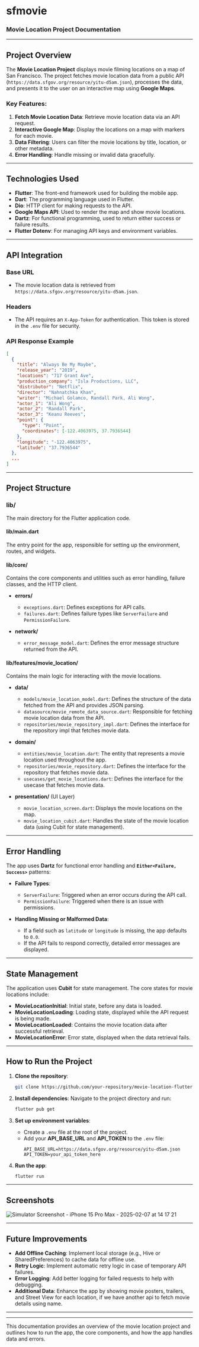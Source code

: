 # sfmovie

### **Movie Location Project Documentation**

---

## **Project Overview**
The **Movie Location Project** displays movie filming locations on a map of San Francisco. The project fetches movie location data from a public API (`https://data.sfgov.org/resource/yitu-d5am.json`), processes the data, and presents it to the user on an interactive map using **Google Maps**.

### **Key Features:**
1. **Fetch Movie Location Data**: Retrieve movie location data via an API request.
2. **Interactive Google Map**: Display the locations on a map with markers for each movie.
3. **Data Filtering**: Users can filter the movie locations by title, location, or other metadata.
4. **Error Handling**: Handle missing or invalid data gracefully.

---

## **Technologies Used**

- **Flutter**: The front-end framework used for building the mobile app.
- **Dart**: The programming language used in Flutter.
- **Dio**: HTTP client for making requests to the API.
- **Google Maps API**: Used to render the map and show movie locations.
- **Dartz**: For functional programming, used to return either success or failure results.
- **Flutter Dotenv**: For managing API keys and environment variables.

---

## **API Integration**

### **Base URL**
- The movie location data is retrieved from `https://data.sfgov.org/resource/yitu-d5am.json`.

### **Headers**
- The API requires an `X-App-Token` for authentication. This token is stored in the `.env` file for security.

### **API Response Example**
```json
[
  {
    "title": "Always Be My Maybe",
    "release_year": "2019",
    "locations": "717 Grant Ave",
    "production_company": "Isla Productions, LLC",
    "distributor": "Netflix",
    "director": "Nahnatchka Khan",
    "writer": "Michael Golamco, Randall Park, Ali Wong",
    "actor_1": "Ali Wong",
    "actor_2": "Randall Park",
    "actor_3": "Keanu Reeves",
    "point": {
      "type": "Point",
      "coordinates": [-122.4063975, 37.7936544]
    },
    "longitude": "-122.4063975",
    "latitude": "37.7936544"
  },
  ...
]
```

---

## **Project Structure**

### **lib/**
The main directory for the Flutter application code.

#### **lib/main.dart**
The entry point for the app, responsible for setting up the environment, routes, and widgets.

#### **lib/core/**
Contains the core components and utilities such as error handling, failure classes, and the HTTP client.

- **errors/**
  - `exceptions.dart`: Defines exceptions for API calls.
  - `failures.dart`: Defines failure types like `ServerFailure` and `PermissionFailure`.
  
- **network/**
  - `error_message_model.dart`: Defines the error message structure returned from the API.
  

#### **lib/features/movie_location/**
Contains the main logic for interacting with the movie locations.

- **data/**
  - `models/movie_location_model.dart`: Defines the structure of the data fetched from the API and provides JSON parsing.
  - `datasource/movie_remote_data_source.dart`: Responsible for fetching movie location data from the API.
  - `repositories/movie_repository_impl.dart`: Defines the interface for the repository impl that fetches movie data.
  
- **domain/**
  - `entities/movie_location.dart`: The entity that represents a movie location used throughout the app.
  - `repositories/movie_repository.dart`: Defines the interface for the repository that fetches movie data.
  - `usecases/get_movie_locations.dart`: Defines the interface for the usecase that fetches movie data.
  
- **presentation/** (UI Layer)
  - `movie_location_screen.dart`: Displays the movie locations on the map.
  - `movie_location_cubit.dart`: Handles the state of the movie location data (using Cubit for state management).

---

## **Error Handling**
The app uses **Dartz** for functional error handling and **`Either<Failure, Success>`** patterns:
- **Failure Types**:
  - `ServerFailure`: Triggered when an error occurs during the API call.
  - `PermissionFailure`: Triggered when there is an issue with permissions.

- **Handling Missing or Malformed Data**:
  - If a field such as `latitude` or `longitude` is missing, the app defaults to `0.0`.
  - If the API fails to respond correctly, detailed error messages are displayed.

---

## **State Management**

The application uses **Cubit** for state management. The core states for movie locations include:
- **MovieLocationInitial**: Initial state, before any data is loaded.
- **MovieLocationLoading**: Loading state, displayed while the API request is being made.
- **MovieLocationLoaded**: Contains the movie location data after successful retrieval.
- **MovieLocationError**: Error state, displayed when the data retrieval fails.

---

## **How to Run the Project**

1. **Clone the repository**:
   ```bash
   git clone https://github.com/your-repository/movie-location-flutter.git
   ```

2. **Install dependencies**:
   Navigate to the project directory and run:
   ```bash
   flutter pub get
   ```

3. **Set up environment variables**:
   - Create a `.env` file at the root of the project.
   - Add your **API_BASE_URL** and **API_TOKEN** to the `.env` file:
     ```
     API_BASE_URL=https://data.sfgov.org/resource/yitu-d5am.json
     API_TOKEN=your_api_token_here
     ```

4. **Run the app**:
   ```bash
   flutter run
   ```

---

## **Screenshots**
![Simulator Screenshot - iPhone 15 Pro Max - 2025-02-07 at 14 17 21](https://github.com/user-attachments/assets/c319b78c-87e1-492a-82f9-7c0c30dcaf51)


---

## **Future Improvements**
- **Add Offline Caching**: Implement local storage (e.g., Hive or SharedPreferences) to cache data for offline use.
- **Retry Logic**: Implement automatic retry logic in case of temporary API failures.
- **Error Logging**: Add better logging for failed requests to help with debugging.
- **Additional Data**: Enhance the app by showing movie posters, trailers, and Street View for each location, if we have another api to fetch movie details using name.

---


---

This documentation provides an overview of the movie location project and outlines how to run the app, the core components, and how the app handles data and errors.
